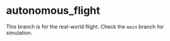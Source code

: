 # autonomous_flight

This branch is for the real-world flight. Check the ```main``` branch for simulation.
